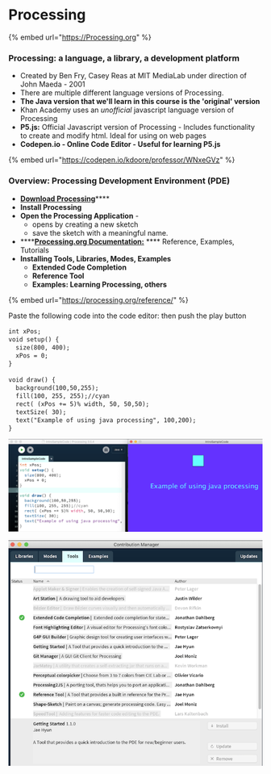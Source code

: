# Processing

{% embed url="https://Processing.org" %}

### **Processing**: a language, a library, a development platform

* Created by Ben Fry, Casey Reas at MIT MediaLab under direction of John Maeda - 2001
* There are multiple different language versions of Processing. 
* **The Java version that we'll learn in this course is the 'original' version**
* Khan Academy uses an _unofficial_ javascript language version of Processing
* **P5.js:**  Official Javascript version of Processing - Includes functionality to create and modify html.  Ideal for using on web pages
* **Codepen.io - Online Code Editor - Useful for learning P5.js**

{% embed url="https://codepen.io/kdoore/professor/WNxeGVz" %}

### Overview: Processing Development Environment \(PDE\)

* [**Download Processing**](https://processing.org/download/)\*\*\*\*
* **Install Processing**
* **Open the Processing Application** - 
  * opens by creating a new sketch
  * save the sketch with a meaningful name.
* \*\*\*\*[**Processing.org Documentation:**](https://processing.org/reference/) **** Reference, Examples, Tutorials
* **Installing Tools, Libraries, Modes, Examples**
  * **Extended Code Completion**
  * **Reference Tool**
  * **Examples: Learning Processing, others**

{% embed url="https://processing.org/reference/" %}

Paste the following code into the code editor: then push the play button

```text
int xPos;
void setup() { 
  size(800, 400);
  xPos = 0;
} 

void draw() { 
  background(100,50,255);
  fill(100, 255, 255);//cyan
  rect( (xPos += 5)% width, 50, 50,50);
  textSize( 30);
  text("Example of using java processing", 100,200);
}
```

![Processing Development Environment: Executes to generate the sketch canvas](../.gitbook/assets/screen-shot-2021-01-22-at-2.56.13-pm.png)

![Install Tools:  Menu: Tools &amp;gt; Add Tool](../.gitbook/assets/screen-shot-2021-01-24-at-2.18.06-pm.png)

